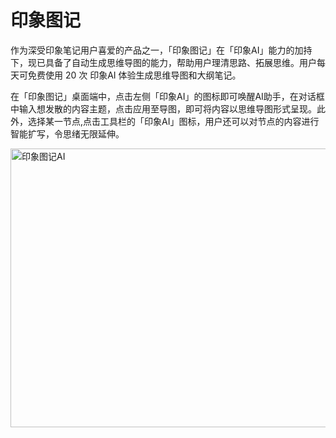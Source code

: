 # 印象图记

<div class="_3ygOc lg-fl ">

作为深受印象笔记用户喜爱的产品之一，「印象图记」在「印象AI」能力的加持下，现已具备了自动生成思维导图的能力，帮助用户理清思路、拓展思维。用户每天可免费使用 20 次 印象AI 体验生成思维导图和大纲笔记。

</div>
<div class="_3ygOc lg-fl ">

在「印象图记」桌面端中，点击左侧「印象AI」的图标即可唤醒AI助手，在对话框中输入想发散的内容主题，点击应用至导图，即可将内容以思维导图形式呈现。此外，选择某一节点,点击工具栏的「印象AI」图标，用户还可以对节点的内容进行智能扩写，令思绪无限延伸。

<a class="js" href="https://ai-bot.cn/wp-content/uploads/2023/05/ai-evermind-2.png" data-fancybox="fancybox" data-caption="印象图记AI"><img class="alignnone size-full wp-image-2183 loaded" src="https://ai-bot.cn/wp-content/uploads/2023/05/ai-evermind-2.png" alt="印象图记AI" width="800" height="446" data-src="https://ai-bot.cn/wp-content/uploads/2023/05/ai-evermind-2.png" data-was-processed="true" /></a>

</div>